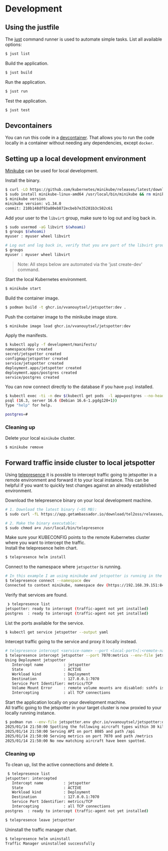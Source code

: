 # Development

## Using the justfile

The [just](https://github.com/casey/just) command runner is used to automate simple tasks.
List all available options:

```bash
$ just list
```

Build the application.

```bash
$ just build
```

Run the application.

```bash
$ just run
```

Test the application.

```bash
$ just test
```

## Devcontainers

You can run this code in a [devcontainer](https://containers.dev/overview). That allows you to run the code locally in a container without needing any dependencies, except `docker`.

## Setting up a local development environment

[Minikube](https://minikube.sigs.k8s.io/docs) can be used for local development.

Install the binary.

```bash
$ curl -LO https://github.com/kubernetes/minikube/releases/latest/download/minikube-linux-amd64
$ sudo install minikube-linux-amd64 /usr/local/bin/minikube && rm minikube-linux-amd64
$ minikube version
minikube version: v1.34.0
commit: 210b148df93a80eb872ecbeb7e35281b3c582c61
```

Add your user to the `libvirt` group, make sure to log out and log back in.

```bash
$ sudo usermod -aG libvirt $(whoami)
$ groups $(whoami)
myuser : myuser wheel libvirt

# Log out and log back in, verify that you are part of the libvirt group.
$ groups
myuser : myuser wheel libvirt
```

> Note: All steps below are automated via the 'just create-dev' command.

Start the local Kubernetes environment.

```bash
$ minikube start
```

Build the container image.

```bash
$ podman build -t ghcr.io/vvanouytsel/jetspotter:dev .
```

Push the container image to the minikube image store.

```bash
$ minikube image load ghcr.io/vvanouytsel/jetspotter:dev
```

Apply the manifests.

```bash
$ kubectl apply -f development/manifests/
namespace/dev created
secret/jetspotter created
configmap/jetspotter created
service/jetspotter created
deployment.apps/jetspotter created
deployment.apps/postgres created
service/postgres created
```

You can now connect directly to the database if you have `psql` installed.

```bash
$ kubectl exec -ti -n dev $(kubectl get pods  -l app=postgres --no-headers -o custom-columns=":metadata.name" -n dev) -- psql -U postgres
psql (16.3, server 16.6 (Debian 16.6-1.pgdg120+1))
Type "help" for help.

postgres=#
```

### Cleaning up

Delete your local `minikube` cluster.

```
$ minikube remove
```

## Forward traffic inside cluster to local jetspotter

Using [telepresence](https://www.telepresence.io) it is possble to intercept traffic going to jetspotter in a remote environment and forward it to your local instance. This can be helpful if you want to quickly test changes against an already established environment.

Download the telepresence binary on your local development machine.

```bash
# 1. Download the latest binary (~95 MB):
$ sudo curl -fL https://app.getambassador.io/download/tel2oss/releases/download/v2.21.1/telepresence-linux-amd64 -o /usr/local/bin/telepresence

# 2. Make the binary executable:
$ sudo chmod a+x /usr/local/bin/telepresence
```

Make sure your KUBECONFIG points to the remote Kubernetes cluster where you want to intercept the traffic.  
Install the telepresence helm chart.

```bash
$ telepresence helm install
```

Connect to the namespace where `jetspotter` is running.

```bash
# In this example I am using minikube and jetspotter is running in the 'dev' namespace
$ telepresence connect --namespace dev
Connected to context minikube, namespace dev (https://192.168.39.151:8443)
```

Verify that services are found.

```bash
 ❯ telepresence list
jetspotter: ready to intercept (traffic-agent not yet installed)
postgres  : ready to intercept (traffic-agent not yet installed)
```

List the ports available for the service.

```bash
$ kubectl get service jetspotter --output yaml
```

Intercept traffic going to the service and proxy it locally instead.

```bash
# telepresence intercept <service-name> --port <local-port>[:<remote-named-port>] --env-file <path-to-env-file>
$ telepresence intercept jetspotter --port 7070:metrics --env-file jetspotter.env
Using Deployment jetspotter
   Intercept name         : jetspotter
   State                  : ACTIVE
   Workload kind          : Deployment
   Destination            : 127.0.0.1:7070
   Service Port Identifier: metrics/TCP
   Volume Mount Error     : remote volume mounts are disabled: sshfs is not installed on your local machine
   Intercepting           : all TCP connections
```

Start the application locally on your development machine.  
All traffic going to the jetspotter in your target cluster is now proxied to your locally running instance.

```bash
$ podman run --env-file jetspotter.env ghcr.io/vvanouytsel/jetspotter:dev
2025/01/14 21:50:00 Spotting the following aircraft types within 30 kilometers: [ALL]
2025/01/14 21:50:00 Serving API on port 8085 and path /api
2025/01/14 21:50:00 Serving metrics on port 7070 and path /metrics
2025/01/14 21:50:00 No new matching aircraft have been spotted.
```

### Cleaning up

To clean up, list the active connections and delete it.

```bash
 $ telepresence list
jetspotter: intercepted
   Intercept name         : jetspotter
   State                  : ACTIVE
   Workload kind          : Deployment
   Destination            : 127.0.0.1:7070
   Service Port Identifier: metrics/TCP
   Intercepting           : all TCP connections
postgres  : ready to intercept (traffic-agent not yet installed)

$ telepresence leave jetspotter
```

Uninstall the traffic manager chart.

```bash
$ telepresence helm uninstall
Traffic Manager uninstalled successfully
```

